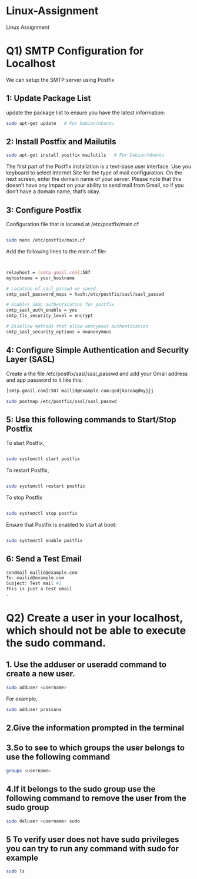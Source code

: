 # Linux-Assignment
Linux Assignment


#  Q1) SMTP Configuration for Localhost
We can setup the SMTP server using Postfix
## 1: Update Package List

update the package list to ensure you have the latest information:

```bash
sudo apt-get update   # For Debian/Ubuntu
```

## 2: Install Postfix and Mailutils

```bash
sudo apt-get install postfix mailutils   # For Debian/Ubuntu
```
The first part of the Postfix installation is a text-base user interface. Use you keyboard to select 	Internet Site for the type of mail configuration.
On the next screen, enter the domain name of your server. Please note that this doesn’t have any impact on your ability to send mail from Gmail, so if you don’t have a domain name, that’s okay.


## 3: Configure Postfix

Configuration file that is located at /etc/postfix/main.cf

```bash

sudo nano /etc/postfix/main.cf
```

Add the following lines to the main.cf file:


```bash


relayhost = [smtp.gmail.com]:587
myhostname = your_hostname

# Location of sasl_passwd we saved
smtp_sasl_password_maps = hash:/etc/postfix/sasl/sasl_passwd

# Enables SASL authentication for postfix
smtp_sasl_auth_enable = yes
smtp_tls_security_level = encrypt

# Disallow methods that allow anonymous authentication
smtp_sasl_security_options = noanonymous
```

## 4: Configure Simple Authentication and Security Layer (SASL) 

Create a the file /etc/postfix/sasl/sasl_passwd and add your Gmail address and app password to it like this:
```bash
[smtp.gmail.com]:587 mailid@example.com:qodjkozoaqdmyjjj
```
```bash
sudo postmap /etc/postfix/sasl/sasl_passwd
```


## 5: Use this following commands to Start/Stop Postfix

To start Postfix,

```bash

sudo systemctl start postfix
```
To restart Postfix,

```bash

sudo systemctl restart postfix
```
To stop Postfix

```bash

sudo systemctl stop postfix
```
Ensure that Postfix is enabled to start at boot:

```bash

sudo systemctl enable postfix
```
## 6: Send a Test Email

```bash
sendmail mailid@example.com
To: mailid@example.com
Subject: Test mail #1
This is just a test email
. 
```
#  Q2) Create a user in your localhost, which should not be able to execute the sudo command.
## 1.  Use the adduser or useradd command to create a new user.
```bash
sudo adduser <username>
```
For example,

```bash
sudo adduser prassana
```
## 2.Give the information prompted in the terminal

## 3.So to see to which groups the user belongs to use the following command
```bash
groups <username>
```
## 4.If it belongs to the sudo group use the following command to remove the user from the sudo group 
```bash
sudo deluser <username> sudo
```
## 5 To verify user does not have sudo privileges you can try to run any command with sudo for example
```bash
sudo ls
```
